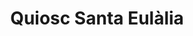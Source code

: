 ---
title: "Quiosc Santa Eulàlia"
url: /lhospitalet-de-llobregat/quiosc-santa-eulalia/
shop: quiosco
---